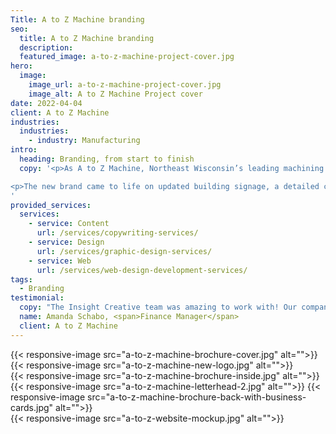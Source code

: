 ```yaml
---
Title: A to Z Machine branding
seo:
  title: A to Z Machine branding
  description: 
  featured_image: a-to-z-machine-project-cover.jpg
hero:
  image:
    image_url: a-to-z-machine-project-cover.jpg
    image_alt: A to Z Machine Project cover
date: 2022-04-04
client: A to Z Machine
industries:
  industries:
    - industry: Manufacturing
intro: 
  heading: Branding, from start to finish
  copy: '<p>As A to Z Machine, Northeast Wisconsin’s leading machining source, approached their milestone 25th anniversary, they knew it was also time to modernize their brand. A to Z Machine’s goal was to create a brand that truly reflects its hallmark traits of innovation and precision while maintaining its legacy of quality customer service. Insight collaborated with A to Z Machine’s branding committee to refresh the tagline, design a new logo (including a commemorative 25-year logo), develop complete brand standards and shoot on-site photography. </p>

<p>The new brand came to life on updated building signage, a detailed corporate identity package, a high-end print brochure and a custom, responsive website. A to Z Machine’s public-facing identity now matches the forward-thinking culture and innovative services within their facilities! A successful external brand rollout was matched by equal internal enthusiasm. A to Z Machine reported the largest employee apparel order in the company’s history!</p>
'
provided_services:
  services:
    - service: Content
      url: /services/copywriting-services/
    - service: Design
      url: /services/graphic-design-services/
    - service: Web
      url: /services/web-design-development-services/
tags:
  - Branding
testimonial: 
  copy: "The Insight Creative team was amazing to work with! Our company was in a transitional time, and we didn’t know internally how to make ourselves more visible. Their team worked hard on an entire rebrand strategy that really encompassed what A to Z Machine was all about. They were patient with us when we needed more time and were very responsive to all our requests. We look forward to working more with the Insight team to take our company to the next level."
  name: Amanda Schabo, <span>Finance Manager</span>
  client: A to Z Machine
---
```


<div class="wrapper-md">
<div class="flex-grid">
{{< responsive-image src="a-to-z-machine-brochure-cover.jpg" alt="">}}
{{< responsive-image src="a-to-z-machine-new-logo.jpg" alt="">}}
</div>
<div class="flex-grid">
{{< responsive-image src="a-to-z-machine-brochure-inside.jpg" alt="">}}
</div>
<div class="flex-grid">
{{< responsive-image src="a-to-z-machine-letterhead-2.jpg" alt="">}}
{{< responsive-image src="a-to-z-machine-brochure-back-with-business-cards.jpg" alt="">}}
</div>
<div class="flex-grid">
{{< responsive-image src="a-to-z-website-mockup.jpg" alt="">}}
</div>
</div>
